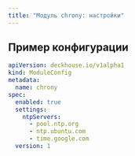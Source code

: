 ```yaml
---
title: "Модуль chrony: настройки"
---
```


<!-- SCHEMA -->

## Пример конфигурации

```yaml
apiVersion: deckhouse.io/v1alpha1
kind: ModuleConfig
metadata:
  name: chrony
spec:
  enabled: true
  settings:
    ntpServers:
      - pool.ntp.org
      - ntp.ubuntu.com
      - time.google.com
  version: 1
```
